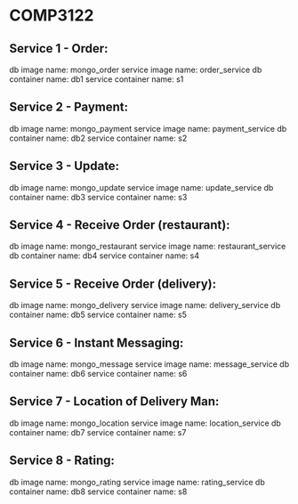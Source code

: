 # COMP3122

## Service 1 - Order:
db image name:          mongo_order
service image name:     order_service
db container name:      db1
service container name: s1

## Service 2 - Payment:
db image name:          mongo_payment
service image name:     payment_service
db container name:      db2
service container name: s2

## Service 3 - Update:
db image name:          mongo_update
service image name:     update_service
db container name:      db3
service container name: s3

## Service 4 - Receive Order (restaurant):
db image name:          mongo_restaurant
service image name:     restaurant_service
db container name:      db4
service container name: s4

## Service 5 - Receive Order (delivery):
db image name:          mongo_delivery
service image name:     delivery_service
db container name:      db5
service container name: s5

## Service 6 - Instant Messaging:
db image name:          mongo_message
service image name:     message_service
db container name:      db6
service container name: s6

## Service 7 - Location of Delivery Man:
db image name:          mongo_location
service image name:     location_service
db container name:      db7
service container name: s7

## Service 8 - Rating:
db image name:          mongo_rating
service image name:     rating_service
db container name:      db8
service container name: s8